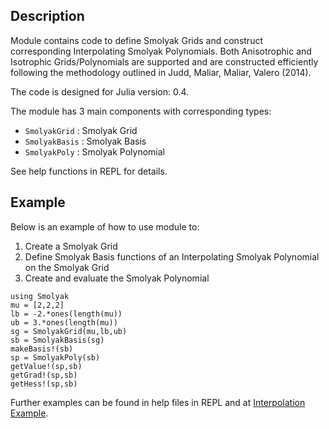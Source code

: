 ## Description

Module contains code to define Smolyak Grids and construct corresponding Interpolating Smolyak Polynomials. Both Anisotrophic and Isotrophic Grids/Polynomials are supported and are constructed efficiently following the methodology outlined in Judd, Maliar, Maliar, Valero (2014). 

The code is designed for Julia version: 0.4.

The module has 3 main components with corresponding types:

- `SmolyakGrid` : Smolyak Grid
- `SmolyakBasis` : Smolyak Basis
- `SmolyakPoly` : Smolyak Polynomial

See help functions in REPL for details.

## Example

Below is an example of how to use module to:

1. Create a Smolyak Grid
2. Define Smolyak Basis functions of an Interpolating Smolyak Polynomial on the Smolyak Grid
3. Create and evaluate the Smolyak Polynomial

```
using Smolyak
mu = [2,2,2]
lb = -2.*ones(length(mu))
ub = 3.*ones(length(mu))
sg = SmolyakGrid(mu,lb,ub)
sb = SmolyakBasis(sg)
makeBasis!(sb)
sp = SmolyakPoly(sb)
getValue!(sp,sb)
getGrad!(sp,sb)
getHess!(sp,sb)
```

Further examples can be found in help files in REPL and at [Interpolation Example](./test/Interpolation_Example.jl).